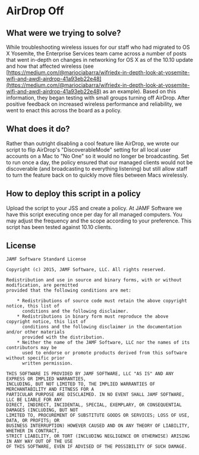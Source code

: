 # AirDrop Off

## What were we trying to solve?

While troubleshooting wireless issues for our staff who had migrated to OS X Yosemite, the Enterprise Services team came across a number of posts that went in-depth on changes in networking for OS X as of the 10.10 update and how that affected wireless (see [https://medium.com/@mariociabarra/wifriedx-in-depth-look-at-yosemite-wifi-and-awdl-airdrop-41a93eb22e48](https://medium.com/@mariociabarra/wifriedx-in-depth-look-at-yosemite-wifi-and-awdl-airdrop-41a93eb22e48) as an example). Based on this information, they began testing with small groups turning off AirDrop. After positive feedback on increased wireless performance and reliability, we went to enact this across the board as a policy.

## What does it do?

Rather than outright disabling a cool feature like AirDrop, we wrote our script to flip AirDrop's "DiscoverableMode" setting for all local user accounts on a Mac to "No One" so it would no longer be broadcasting. Set to run once a day, the policy ensured that our managed clients would not be discoverable (and broadcasting to everything listening) but still allow staff to turn the feature back on to quickly move files between Macs wirelessly.

## How to deploy this script in a policy

Upload the script to your JSS and create a policy. At JAMF Software we have this script executing once per day for all managed computers. You may adjust the frequency and the scope according to your preference. This script has been tested against 10.10 clients.

## License

```
JAMF Software Standard License

Copyright (c) 2015, JAMF Software, LLC. All rights reserved.

Redistribution and use in source and binary forms, with or without modification, are permitted
provided that the following conditions are met:

    * Redistributions of source code must retain the above copyright notice, this list of
      conditions and the following disclaimer.
    * Redistributions in binary form must reproduce the above copyright notice, this list of
      conditions and the following disclaimer in the documentation and/or other materials
      provided with the distribution.
    * Neither the name of the JAMF Software, LLC nor the names of its contributors may be
      used to endorse or promote products derived from this software without specific prior
      written permission.

THIS SOFTWARE IS PROVIDED BY JAMF SOFTWARE, LLC "AS IS" AND ANY EXPRESS OR IMPLIED WARRANTIES,
INCLUDING, BUT NOT LIMITED TO, THE IMPLIED WARRANTIES OF MERCHANTABILITY AND FITNESS FOR A
PARTICULAR PURPOSE ARE DISCLAIMED. IN NO EVENT SHALL JAMF SOFTWARE, LLC BE LIABLE FOR ANY
DIRECT, INDIRECT, INCIDENTAL, SPECIAL, EXEMPLARY, OR CONSEQUENTIAL DAMAGES (INCLUDING, BUT NOT
LIMITED TO, PROCUREMENT OF SUBSTITUTE GOODS OR SERVICES; LOSS OF USE, DATA, OR PROFITS; OR
BUSINESS INTERRUPTION) HOWEVER CAUSED AND ON ANY THEORY OF LIABILITY, WHETHER IN CONTRACT,
STRICT LIABILITY, OR TORT (INCLUDING NEGLIGENCE OR OTHERWISE) ARISING IN ANY WAY OUT OF THE USE
OF THIS SOFTWARE, EVEN IF ADVISED OF THE POSSIBILITY OF SUCH DAMAGE.
```
